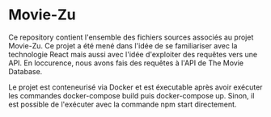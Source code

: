 # Movie-Zu

Ce repository contient l'ensemble des fichiers sources associés au projet Movie-Zu. Ce projet a été mené dans l'idée de se familiariser avec la technologie React mais aussi avec l'idée d'exploiter des requêtes vers une API. En loccurence, nous avons fais des requêtes à l'API de The Movie Database. 

Le projet est conteneurisé via Docker et est éxecutable après avoir exécuter les commandes docker-compose build puis docker-compose up. Sinon, il est possible de l'exécuter avec la commande npm start directement. 
